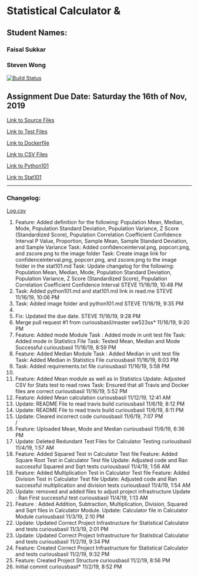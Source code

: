 # Statistical Calculator & 
## Student Names: 
### Faisal Sukkar
### Steven Wong

[![Build Status](https://travis-ci.com/curiousbasil/statscalc1.svg?branch=master)](https://travis-ci.com/curiousbasil/statscalc1)


Assignment Due Date:
Saturday the 16th of Nov, 2019
---
[Link to Source Files](/src)

[Link to Test Files](/Tests)

[Link to Dockerfile](/Dockerfile)

[Link to CSV Files](/src/CSVFiles)

[Link to Python101 ](/python101.md)

[Link to Stat101 ](/stat101.md)

---

### Changelog:
[Log.csv](./log.csv)

<ol>
<li>Feature: Added definition for the following: Population Mean, Median, Mode, Population Standard Deviation, Population Variance, Z Score (Standardized Score), Population Correlation Coefficient Confidence Interval P Value, Proportion, Sample Mean, Sample Standard Deviation, and Sample Variance Task: Added confidenceinterval.png, popcorr.png, and zscore.png to the image folder Task: Create image link for confidenceinterval.png, popcorr.png, and zscore.png to the image folder in the stat101.md Task: Update changelog for the following: Population Mean, Median, Mode, Population Standard Deviation, Population Variance, Z Score (Standardized Score), Population Correlation Coefficient Confidence Interval STEVE 11/16/19, 10:48 PM</li>
<li>Task: Added python101.md and stat101.md link in read.me STEVE 11/16/19, 10:06 PM</li>
<li>Task: Added image folder and python101.md STEVE 11/16/19, 9:35 PM<li>
<li>Fix: Updated the due date. STEVE 11/16/19, 9:28 PM</li>
<li>Merge pull request #1 from curiousbasil/master sw523ss* 11/16/19, 9:20 PM</li>
<li>Feature: Added mode Module Task : Added mode in unit test file Task: Added mode in Statistics File Task: Tested Mean, Median and Mode Successful curiousbasil 11/16/19, 8:59 PM</li>
<li>Feature: Added Median Module Task : Added Median in unit test file Task: Added Median in Statistics File curiousbasil 11/16/19, 8:03 PM</li>
<li>Task: Added requirements.txt file curiousbasil 11/16/19, 5:58 PM<li>
<li>Feature: Added Mean module as well as  in Statistics Update: Adjusted CSV for Stats test to read rows Task: Ensured that all Travis and Docker files are correct curiousbasil 11/16/19, 5:52 PM</li>
<li>Feature: Added Mean calculation curiousbasil 11/12/19, 12:41 AM</li>
<li>Update: README File to read travis build curiousbasil 11/6/19, 8:12 PM</li>
<li>Update: README File to read travis build curiousbasil 11/6/19, 8:11 PM</li>
<li>Update: Cleared incorrect code curiousbasil 11/6/19, 7:07 PM</li>/
<li>Feature: Uploaded Mean, Mode and Median curiousbasil 11/6/19, 6:36 PM</li>
<li>Update: Deleted Redundant Test Files for Calculator Testing curiousbasil 11/4/19, 1:57 AM</li>
<li>Feature: Added Squared Test in Calculator Test file Feature: Added Square Root Test in Calculator Test file Update: Adjusted code and Ran successful Squared and Sqrt tests curiousbasil 11/4/19, 1:56 AM</li>
<li>Feature: Added Multiplication Test in Calculator Test file Feature: Added Division Test in Calculator Test file Update: Adjusted code and Ran successful multiplication and division tests curiousbasil 11/4/19, 1:54 AM</li>
<li>Update: removed and added files to adjust project infrastructure Update : Ran First successful test curiousbasil 11/4/19, 1:13 AM</li>
<li>Feature : Added Addition, Subtraction, Multiplication, Division, Squared and Sqrt files in Calculator Module. Update: Calculator file in Calculator Module curiousbasil 11/3/19, 2:10 PM</li>
<li>Update: Updated Correct Project Infrastructure for Statistical Calculator and tests curiousbasil 11/3/19, 2:01 PM</li>
<li>Update: Updated Correct Project Infrastructure for Statistical Calculator and tests curiousbasil 11/2/19, 9:34 PM</li>
<li>Feature: Created Correct Project Infrastructure for Statistical Calculator and tests curiousbasil 11/2/19, 9:32 PM</li>
<li>Feature: Created Project Structure curiousbasil 11/2/19, 8:56 PM</li>
<li>Initial commit curiousbasil* 11/2/19, 8:52 PM</li>

</ol>